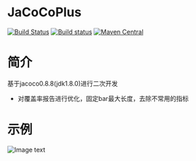 JaCoCoPlus
=================================

[![Build Status](https://dev.azure.com/jacoco-org/JaCoCo/_apis/build/status/JaCoCo?branchName=master)](https://dev.azure.com/jacoco-org/JaCoCo/_build/latest?definitionId=1&branchName=master)
[![Build status](https://ci.appveyor.com/api/projects/status/g28egytv4tb898d7/branch/master?svg=true)](https://ci.appveyor.com/project/JaCoCo/jacoco/branch/master)
[![Maven Central](https://img.shields.io/maven-central/v/org.jacoco/jacoco.svg)](http://search.maven.org/#search|ga|1|g%3Aorg.jacoco)
# 简介
基于jacoco0.8.8(jdk1.8.0)进行二次开发
- 对覆盖率报告进行优化，固定bar最大长度，去除不常用的指标
# 示例
![Image text](https://raw.github.com/factoid233/demo/master/source/images/jacoco_report.PNG)

